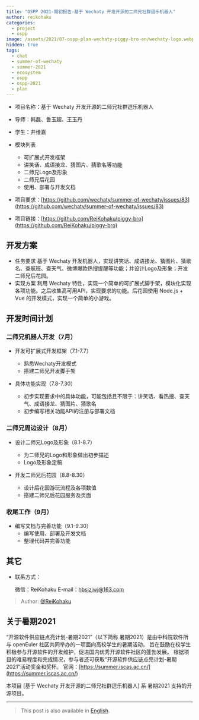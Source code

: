 ```yaml
---
title: "OSPP 2021-期初报告-基于 Wechaty 开发开源的二师兄社群逗乐机器人"
author: reikohaku
categories:
  - project
  - ospp
image: /assets/2021/07-ospp-plan-wechaty-piggy-bro-en/wechaty-logo.webp
hidden: true
tags:
  - chat
  - summer-of-wechaty
  - summer-2021
  - ecosystem
  - ospp
  - ospp-2021
  - plan
---
```


* 项目名称：基于 Wechaty 开发开源的二师兄社群逗乐机器人
* 导师：韩磊、鲁玉超、王玉丹
* 学生：井维嘉
* 模块列表
  * 可扩展式开发框架
  * 讲笑话、成语接龙、猜图片、猜歌名等功能
  * 二师兄Logo及形象
  * 二师兄后花园
  * 使用、部署与开发文档
* 项目要求：[https://github.com/wechaty/summer-of-wechaty/issues/83](https://github.com/wechaty/summer-of-wechaty/issues/83)

* 项目链接：[https://github.com/ReiKohaku/piggy-bro](https://github.com/ReiKohaku/piggy-bro)

## 开发方案

* 任务要求
  基于 Wechaty 开发机器人，实现讲笑话、成语接龙、猜图片、猜歌名、查航班、查天气、微博爆款热搜提醒等功能；并设计Logo及形象；开发二师兄后花园。
* 实现方案
  利用 Wechaty 特性，实现一个简单的可扩展式脚手架，模块化实现各项功能。之后收集高可用API，实现要求的功能。后花园使用 Node.js + Vue 的开发模式，实现一个简单的小游戏。

## 开发时间计划

### 二师兄机器人开发（7月）

* 开发可扩展式开发框架（7.1-7.7）

  * 熟悉Wechaty开发模式
  * 搭建二师兄开发脚手架
  
* 具体功能实现（7.8-7.30）

  * 初步实现要求中的具体功能，可能包括且不限于：讲笑话、看热搜、查天气、成语接龙、猜图片、猜歌名
  * 初步编写相关功能API的注册与部署文档

### 二师兄周边设计（8月）

* 设计二师兄Logo及形象（8.1-8.7）
  * 为二师兄的Logo和形象做出初步描述
  * Logo及形象定稿
  
* 开发二师兄后花园（8.8-8.30）
  * 设计后花园游玩流程及各项数值
  * 搭建二师兄后花园服务及页面

### 收尾工作（9月）

* 编写文档与完善功能（9.1-9.30）
  * 编写使用、部署及开发文档
  * 整理代码并完善功能

## 其它

* 联系方式：
  
  微信：ReiKohaku
  E-mail：hbsjzjwj@163.com

> Author: [@ReiKohaku](https://github.com/ReiKohaku)

## 关于暑期2021

“开源软件供应链点亮计划-暑期2021”（以下简称 暑期2021）是由中科院软件所与 openEuler 社区共同举办的一项面向高校学生的暑期活动。
旨在鼓励在校学生积极参与开源软件的开发维护，促进国内优秀开源软件社区的蓬勃发展。
根据项目的难易程度和完成情况，参与者还可获取“开源软件供应链点亮计划-暑期2021”活动奖金和奖杯。
官网：[https://summer.iscas.ac.cn/](https://summer.iscas.ac.cn/)

本项目 [基于 Wechaty 开发开源的二师兄社群逗乐机器人] 系 暑期2021 支持的开源项目。

---

> This post is also available in [English](/2021/07/13/ospp-plan-wechaty-piggy-bro-en/).
